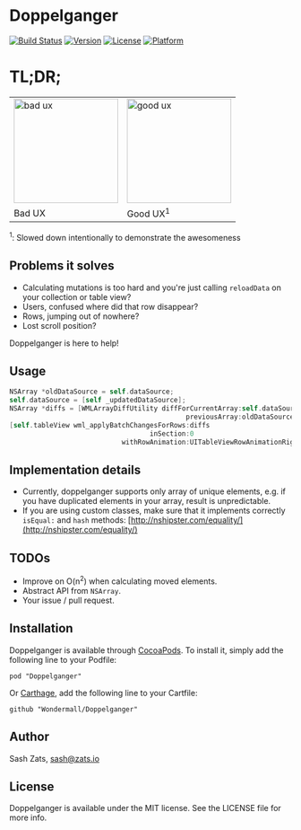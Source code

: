 # Doppelganger

[![Build Status](https://travis-ci.org/Wondermall/Doppelganger.svg?branch=master)](https://travis-ci.org/Wondermall/Doppelganger)
[![Version](https://img.shields.io/cocoapods/v/Doppelganger.svg?style=flat-square)](http://cocoadocs.org/docsets/Doppelganger)
[![License](https://img.shields.io/cocoapods/l/Doppelganger.svg?style=flat-square)](http://cocoadocs.org/docsets/Doppelganger)
[![Platform](https://img.shields.io/cocoapods/p/Doppelganger.svg?style=flat-square)](http://cocoadocs.org/docsets/Doppelganger)

# TL;DR;

<table>
<tr>
    <td>
        <img src="https://raw.githubusercontent.com/Wondermall/Doppelganger/master/Screenshot_bad.gif" alt="bad ux" style="max-width:100%;" width="186px">
    </td>
    <td>
        <img src="https://raw.githubusercontent.com/Wondermall/Doppelganger/master/Screenshot.gif" alt="good ux" style="max-width:100%;" width="186px">
    </td>
</tr>
<tr>
    <td>
        Bad UX
    </td>
    <td>
        Good UX<sup>1</sup>
    </td>
</tr>
</table>

<sup>1</sup>: Slowed down intentionally to demonstrate the awesomeness

## Problems it solves

* Calculating mutations is too hard and you're just calling `reloadData` on your collection or table view?
* Users, confused where did that row disappear?
* Rows, jumping out of nowhere?
* Lost scroll position?

Doppelganger is here to help!

## Usage

```objectivec
NSArray *oldDataSource = self.dataSource;
self.dataSource = [self _updatedDataSource];
NSArray *diffs = [WMLArrayDiffUtility diffForCurrentArray:self.dataSource
                                            previousArray:oldDataSource];
[self.tableView wml_applyBatchChangesForRows:diffs
                                   inSection:0
                            withRowAnimation:UITableViewRowAnimationRight];
```

## Implementation details

* Currently, doppelganger supports only array of unique elements, e.g. if you have duplicated elements in your array, result is unpredictable.
* If you are using custom classes, make sure that it implements correctly `isEqual:` and `hash` methods: [http://nshipster.com/equality/](http://nshipster.com/equality/)

## TODOs

* Improve on O(n<sup>2</sup>) when calculating moved elements.
* Abstract API from `NSArray`.
* Your issue / pull request.

## Installation

Doppelganger is available through [CocoaPods](http://cocoapods.org). To install
it, simply add the following line to your Podfile:

    pod "Doppelganger"

Or [Carthage](https://github.com/Carthage/CarthageA), add the following line to your Cartfile:

    github "Wondermall/Doppelganger"

## Author

Sash Zats, sash@zats.io

## License

Doppelganger is available under the MIT license. See the LICENSE file for more info.
